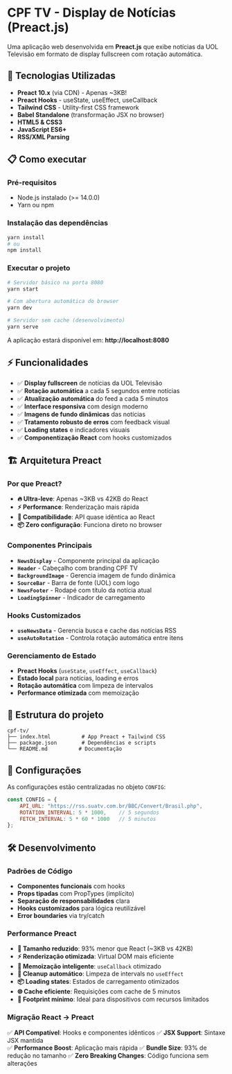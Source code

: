 # CPF TV - Display de Notícias (Preact.js)

Uma aplicação web desenvolvida em **Preact.js** que exibe notícias da UOL Televisão em formato de display fullscreen com rotação automática.

## 🚀 Tecnologias Utilizadas

- **Preact 10.x** (via CDN) - Apenas ~3KB!
- **Preact Hooks** - useState, useEffect, useCallback
- **Tailwind CSS** - Utility-first CSS framework
- **Babel Standalone** (transformação JSX no browser)
- **HTML5 & CSS3**
- **JavaScript ES6+**
- **RSS/XML Parsing**

## 📋 Como executar

### Pré-requisitos
- Node.js instalado (>= 14.0.0)
- Yarn ou npm

### Instalação das dependências
```bash
yarn install
# ou
npm install
```

### Executar o projeto
```bash
# Servidor básico na porta 8080
yarn start

# Com abertura automática do browser
yarn dev

# Servidor sem cache (desenvolvimento)
yarn serve
```

A aplicação estará disponível em: **http://localhost:8080**

## ⚡ Funcionalidades

- ✅ **Display fullscreen** de notícias da UOL Televisão
- ✅ **Rotação automática** a cada 5 segundos entre notícias
- ✅ **Atualização automática** do feed a cada 5 minutos
- ✅ **Interface responsiva** com design moderno
- ✅ **Imagens de fundo dinâmicas** das notícias
- ✅ **Tratamento robusto de erros** com feedback visual
- ✅ **Loading states** e indicadores visuais
- ✅ **Componentização React** com hooks customizados

## 🏗️ Arquitetura Preact

### Por que Preact?

- **🔥 Ultra-leve**: Apenas ~3KB vs 42KB do React
- **⚡ Performance**: Renderização mais rápida
- **🔄 Compatibilidade**: API quase idêntica ao React
- **📦 Zero configuração**: Funciona direto no browser

### Componentes Principais

- **`NewsDisplay`** - Componente principal da aplicação
- **`Header`** - Cabeçalho com branding CPF TV
- **`BackgroundImage`** - Gerencia imagem de fundo dinâmica
- **`SourceBar`** - Barra de fonte (UOL) com logo
- **`NewsFooter`** - Rodapé com título da notícia atual
- **`LoadingSpinner`** - Indicador de carregamento

### Hooks Customizados

- **`useNewsData`** - Gerencia busca e cache das notícias RSS
- **`useAutoRotation`** - Controla rotação automática entre itens

### Gerenciamento de Estado

- **Preact Hooks** (`useState`, `useEffect`, `useCallback`)
- **Estado local** para notícias, loading e erros
- **Rotação automática** com limpeza de intervalos
- **Performance otimizada** com memoização

## 📁 Estrutura do projeto

```
cpf-tv/
├── index.html          # App Preact + Tailwind CSS
├── package.json        # Dependências e scripts
└── README.md          # Documentação
```

## 🔧 Configurações

As configurações estão centralizadas no objeto `CONFIG`:

```javascript
const CONFIG = {
    API_URL: "https://rss.suatv.com.br/BBC/Convert/Brasil.php",
    ROTATION_INTERVAL: 5 * 1000,    // 5 segundos
    FETCH_INTERVAL: 5 * 60 * 1000   // 5 minutos
};
```

## 🛠️ Desenvolvimento

### Padrões de Código
- **Componentes funcionais** com hooks
- **Props tipadas** com PropTypes (implícito)
- **Separação de responsabilidades** clara
- **Hooks customizados** para lógica reutilizável
- **Error boundaries** via try/catch

### Performance Preact

- **🚀 Tamanho reduzido**: 93% menor que React (~3KB vs 42KB)
- **⚡ Renderização otimizada**: Virtual DOM mais eficiente
- **🎯 Memoização inteligente**: `useCallback` otimizado
- **🔄 Cleanup automático**: Limpeza de intervals no `useEffect`
- **📦 Loading states**: Estados de carregamento otimizados
- **🌐 Cache eficiente**: Requisições com cache de 5 minutos
- **💾 Footprint mínimo**: Ideal para dispositivos com recursos limitados

### Migração React → Preact

✅ **API Compatível**: Hooks e componentes idênticos
✅ **JSX Support**: Sintaxe JSX mantida  
✅ **Performance Boost**: Aplicação mais rápida
✅ **Bundle Size**: 93% de redução no tamanho
✅ **Zero Breaking Changes**: Código funciona sem alterações
